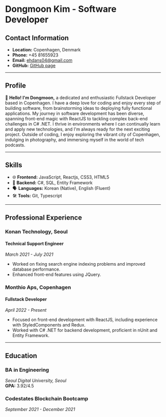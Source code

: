 # Dongmoon Kim - Software Developer


## Contact Information
- **Location:** Copenhagen, Denmark
- **Phone:** +45 81655923
- **Email:** [ehdans04@gmail.com](mailto:ehdans04@gmail.com)
- **GitHub:** [GitHub page](#)

---

## Profile
👋 **Hello! I'm Dongmoon,** a dedicated and enthusiastic Fullstack Developer based in Copenhagen. I have a deep love for coding and enjoy every step of building software, from brainstorming ideas to deploying fully functional applications. My journey in software development has been diverse, spanning front-end magic with ReactJS to tackling complex back-end challenges in C# .NET. I thrive in environments where I can continually learn and apply new technologies, and I'm always ready for the next exciting project. Outside of coding, I enjoy exploring the vibrant city of Copenhagen, indulging in photography, and immersing myself in the world of tech podcasts.

---

## Skills
- 🌐 **Frontend:** JavaScript, Reactjs, CSS3, HTML5
- 🔧 **Backend:** C#, SQL, Entity Framework
- 🗣 **Languages:** Korean (Native), English (Fluent)
- 🛠 **Tools:** Git, Typescript

---

## Professional Experience

### Konan Technology, Seoul
#### Technical Support Engineer
_March 2021 - July 2021_
- Worked on fixing search engine indexing problems and improved database performance.
- Enhanced front-end features using JQuery.

### Monthio Aps, Copenhagen
#### Fullstack Developer
_April 2022 - Present_
- Focused on front-end development with ReactJS, including experience with StyledComponents and Redux.
- Worked with C# .NET for backend development, proficient in nUnit and Entity Framework.

---

## Education

### BA in Engineering
_Seoul Digital University, Seoul_  
**GPA:** 3.92/4.5

### Codestates Blockchain Bootcamp
_September 2021 - December 2021_